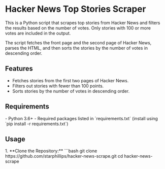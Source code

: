 <h1> Hacker News Top Stories Scraper </h1>

This is a Python script that scrapes top stories from Hacker News and filters the results based on the number of votes. Only stories with 100 or more votes are included in the output.

The script fetches the front page and the second page of Hacker News, parses the HTML, and then sorts the stories by the number of votes in descending order.

<h2> Features </h2>

- Fetches stories from the first two pages of Hacker News.
- Filters out stories with fewer than 100 points.
- Sorts stories by the number of votes in descending order.

<h2> Requirements </h2>
- Python 3.6+
- Required packages listed in `requirements.txt` (install using `pip install -r requirements.txt`)

<h2> Usage </h2>
1. **Clone the Repository:**
   ```bash
   git clone https://github.com/starphillips/hacker-news-scrape.git
   cd hacker-news-scrape




